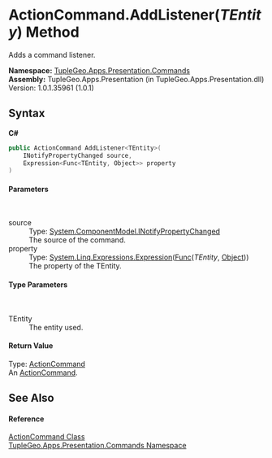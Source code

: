 # ActionCommand.AddListener(*TEntity*) Method 
 

Adds a command listener.

**Namespace:**&nbsp;<a href="N_TupleGeo_Apps_Presentation_Commands">TupleGeo.Apps.Presentation.Commands</a><br />**Assembly:**&nbsp;TupleGeo.Apps.Presentation (in TupleGeo.Apps.Presentation.dll) Version: 1.0.1.35961 (1.0.1)

## Syntax

**C#**<br />
``` C#
public ActionCommand AddListener<TEntity>(
	INotifyPropertyChanged source,
	Expression<Func<TEntity, Object>> property
)

```


#### Parameters
&nbsp;<dl><dt>source</dt><dd>Type: <a href="http://msdn2.microsoft.com/en-us/library/ms133020" target="_blank">System.ComponentModel.INotifyPropertyChanged</a><br />The source of the command.</dd><dt>property</dt><dd>Type: <a href="http://msdn2.microsoft.com/en-us/library/bb335710" target="_blank">System.Linq.Expressions.Expression</a>(<a href="http://msdn2.microsoft.com/en-us/library/bb549151" target="_blank">Func</a>(*TEntity*, <a href="http://msdn2.microsoft.com/en-us/library/e5kfa45b" target="_blank">Object</a>))<br />The property of the TEntity.</dd></dl>

#### Type Parameters
&nbsp;<dl><dt>TEntity</dt><dd>The entity used.</dd></dl>

#### Return Value
Type: <a href="T_TupleGeo_Apps_Presentation_Commands_ActionCommand">ActionCommand</a><br />An <a href="T_TupleGeo_Apps_Presentation_Commands_ActionCommand">ActionCommand</a>.

## See Also


#### Reference
<a href="T_TupleGeo_Apps_Presentation_Commands_ActionCommand">ActionCommand Class</a><br /><a href="N_TupleGeo_Apps_Presentation_Commands">TupleGeo.Apps.Presentation.Commands Namespace</a><br />